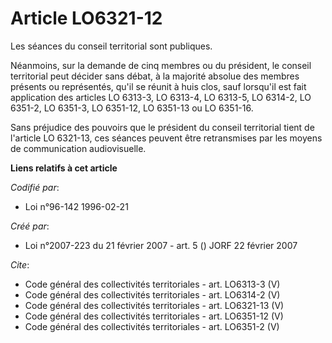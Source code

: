 # Article LO6321-12

Les séances du conseil territorial sont publiques. 

Néanmoins, sur la demande de cinq membres ou du président, le conseil territorial peut décider sans débat, à la majorité
absolue des membres présents ou représentés, qu'il se réunit à huis clos, sauf lorsqu'il est fait application des articles LO
6313-3, LO 6313-4, LO 6313-5, LO 6314-2, LO 6351-2, LO 6351-3, LO 6351-12, LO 6351-13 ou LO 6351-16. 

Sans préjudice des pouvoirs que le président du conseil territorial tient de l'article LO 6321-13, ces séances peuvent être
retransmises par les moyens de communication audiovisuelle.

**Liens relatifs à cet article**

_Codifié par_:

  - Loi n°96-142 1996-02-21

_Créé par_:

  - Loi n°2007-223 du 21 février 2007 - art. 5 () JORF 22 février 2007

_Cite_:

  - Code général des collectivités territoriales - art. LO6313-3 (V)
  - Code général des collectivités territoriales - art. LO6314-2 (V)
  - Code général des collectivités territoriales - art. LO6321-13 (V)
  - Code général des collectivités territoriales - art. LO6351-12 (V)
  - Code général des collectivités territoriales - art. LO6351-2 (V)
